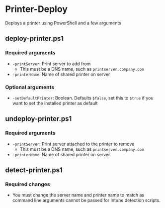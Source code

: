 # Printer-Deploy
Deploys a printer using PowerShell and a few arguments

## deploy-printer.ps1
### Required arguments
 - `-printServer`: Print server to add from
   - This must be a DNS name, such as `printserver.company.com`
 - `-printerName`: Name of shared printer on server

### Optional arguments
 - `-setDefaultPrinter`: Boolean. Defaults `$false`, set this to `$true` if you want to set the installed printer as default

## undeploy-printer.ps1
### Required arguments
 - `-printServer`: Print server attached to the printer to remove
   - This must be a DNS name, such as `printserver.company.com`
 - `-printerName`: Name of shared printer on server

## detect-printer.ps1
### Required changes
 - You must change the server name and printer name to match as command line arguments cannot be passed for Intune detection scripts.